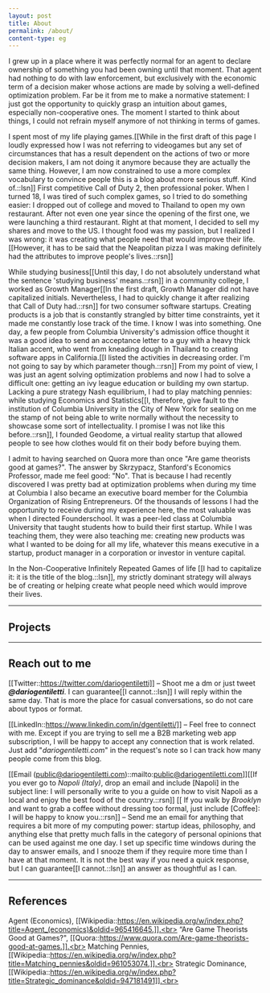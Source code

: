 ```yaml
---
layout: post
title: About
permalink: /about/
content-type: eg
---
```


I grew up in a place where it was perfectly normal for an agent to declare ownership of something you had been owning until that moment. That agent had nothing to do with law enforcement, but exclusively with the economic term of a decision maker whose actions are made by solving a well-defined optimization problem. Far be it from me to make a normative statement: I just got the opportunity to quickly grasp an intuition about games, especially non-cooperative ones. The moment I started to think about things, I could not refrain myself anymore of not thinking in terms of games.

I spent most of my life playing games.[[While in the first draft of this page I loudly expressed how I was not referring to videogames but any set of circumstances that has a result dependent on the actions of two or more decision makers, I am not doing it anymore because they are actually the same thing. However, I am now constrained to use a more complex vocabulary to convince people this is a blog about more serious stuff. Kind of.::lsn]] First competitive Call of Duty 2, then professional poker. When I turned 18, I was tired of such complex games, so I tried to do something easier: I dropped out of college and moved to Thailand to open my own restaurant.
After not even one year since the opening of the first one, we were launching a third restaurant. Right at that moment, I decided to sell my shares and move to the US. I thought food was my passion, but I realized I was wrong: it was creating what people need that would improve their life.[[However, it has to be said that the Neapolitan pizza I was making definitely had the attributes to improve people's lives.::rsn]]

While studying business[[Until this day, I do not absolutely understand what the sentence 'studying business' means.::rsn]] in a community college, I worked as Growth Manager[[In the first draft, Growth Manager did not have capitalized initials. Nevertheless, I had to quickly change it after realizing that Call of Duty had.::rsn]] for two consumer software startups. Creating products is a job that is constantly strangled by bitter time constraints, yet it made me constantly lose track of the time. I know I was into something. One day, a few people from Columbia University's admission office thought it was a good idea to send an acceptance letter to a guy with a heavy thick Italian accent, who went from kneading dough in Thailand to creating software apps in California.[[I listed the activities in decreasing order. I'm not going to say by which parameter though.::rsn]] From my point of view, I was just an agent solving optimization problems and now I had to solve a difficult one: getting an ivy league education or building my own startup. Lacking a pure strategy Nash equilibrium, I had to play matching pennies: while studying Economics and Statistics[[I, therefore, give fault to the institution of Columbia University in the City of New York for sealing on me the stamp of not being able to write normally without the necessity to showcase some sort of intellectuality. I promise I was not like this before.::rsn]], I founded Geodome, a virtual reality startup that allowed people to see how clothes would fit on their body before buying them.

I admit to having searched on Quora more than once "Are game theorists good at games?". The answer by Skrzypacz, Stanford's Economics Professor, made me feel good: "No". That is because I had recently discovered I was pretty bad at optimization problems when during my time at Columbia I also became an executive board member for the Columbia Organization of Rising Entrepreneurs. Of the thousands of lessons I had the opportunity to receive during my experience here, the most valuable was when I directed Founderschool. It was a peer-led class at Columbia University that taught students how to build their first startup. While I was teaching them, they were also teaching me: creating new products was what I wanted to be doing for all my life, whatever this means executive in a startup, product manager in a corporation or investor in venture capital.

In the Non-Cooperative Infinitely Repeated Games of life [[I had to capitalize it: it is the title of the blog.::lsn]], my strictly dominant strategy will always be of creating or helping create what people need which would improve their lives. 


---

## Projects

---

## Reach out to me      

[[Twitter::https://twitter.com/dariogentiletti]] – Shoot me a dm or just tweet ***@dariogentiletti***. I can guarantee[[I cannot.::lsn]] I will reply within the same day. That is more the place for casual conversations, so do not care about typos or format.

[[LinkedIn::https://www.linkedin.com/in/dgentiletti/]] – Feel free to connect with me. Except if you are trying to sell me a B2B marketing web app subscription, I will be happy to accept any connection that is work related. Just add "*dariogentiletti.com*" in the request's note so I can track how many people come from this blog.

[[Email (public@dariogentiletti.com)::mailto:public@dariogentiletti.com]][[If you ever go to *Napoli (Italy)*, drop an email and include [Napoli] in the subject line: I will personally write to you a guide on how to visit Napoli as a local and enjoy the best food of the country.::rsn]] [[ If you walk by *Brooklyn* and want to grab a coffee without dressing too formal, just include [Coffee]: I will be happy to know you.::rsn]] – Send me an email for anything that requires a bit more of my computing power: startup ideas, philosophy, and anything else that pretty much falls in the category of personal opinions that can be used against me one day. I set up specific time windows during the day to answer emails, and I snooze them if they require more time than I have at that moment. It is not the best way if you need a quick response, but I can guarantee[[I cannot.::lsn]] an answer as thoughtful as I can.


---

## References

Agent (Economics), [[Wikipedia::https://en.wikipedia.org/w/index.php?title=Agent_(economics)&oldid=965416645.]].<br>
“Are Game Theorists Good at Games?", [[Quora::https://www.quora.com/Are-game-theorists-good-at-games.]].<br>
Matching Pennies, [[Wikipedia::https://en.wikipedia.org/w/index.php?title=Matching_pennies&oldid=961053074.]].<br>
Strategic Dominance, [[Wikipedia::https://en.wikipedia.org/w/index.php?title=Strategic_dominance&oldid=947181491]].<br>


